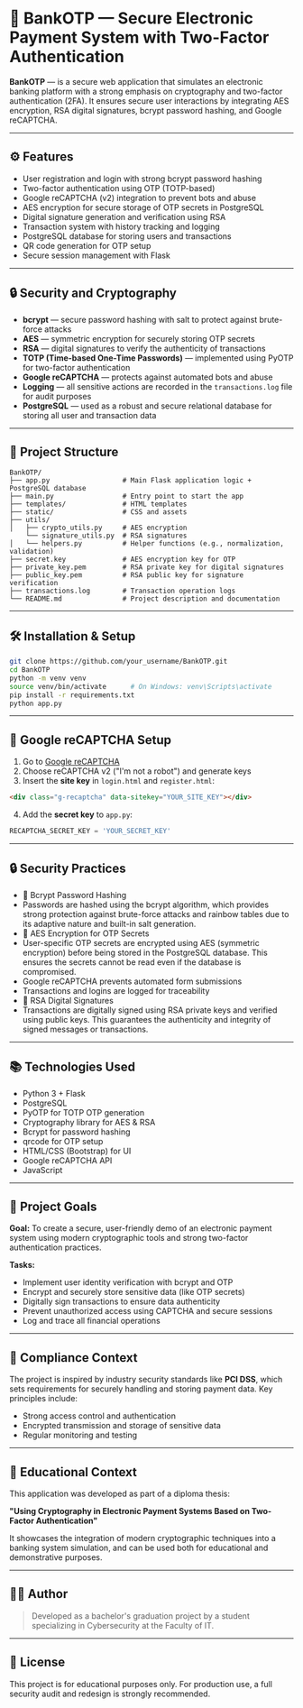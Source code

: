 
# 🏦 BankOTP — Secure Electronic Payment System with Two-Factor Authentication

**BankOTP** — is a secure web application that simulates an electronic banking platform with a strong emphasis on cryptography and two-factor authentication (2FA). It ensures secure user interactions by integrating AES encryption, RSA digital signatures, bcrypt password hashing, and Google reCAPTCHA.

---

## ⚙️ Features

- User registration and login with strong bcrypt password hashing
- Two-factor authentication using OTP (TOTP-based)
- Google reCAPTCHA (v2) integration to prevent bots and abuse
- AES encryption for secure storage of OTP secrets in PostgreSQL
- Digital signature generation and verification using RSA
- Transaction system with history tracking and logging
- PostgreSQL database for storing users and transactions
- QR code generation for OTP setup
- Secure session management with Flask

---

## 🔒 Security and Cryptography

- **bcrypt** — secure password hashing with salt to protect against brute-force attacks  
- **AES** — symmetric encryption for securely storing OTP secrets  
- **RSA** — digital signatures to verify the authenticity of transactions  
- **TOTP (Time-based One-Time Passwords)** — implemented using PyOTP for two-factor authentication  
- **Google reCAPTCHA** — protects against automated bots and abuse  
- **Logging** — all sensitive actions are recorded in the `transactions.log` file for audit purposes  
- **PostgreSQL** — used as a robust and secure relational database for storing all user and transaction data

---


## 📁 Project Structure

```
BankOTP/
├── app.py                  # Main Flask application logic + PostgreSQL database
├── main.py                 # Entry point to start the app
├── templates/              # HTML templates
├── static/                 # CSS and assets
├── utils/
│   ├── crypto_utils.py     # AES encryption
    └── signature_utils.py  # RSA signatures
│   └── helpers.py          # Helper functions (e.g., normalization, validation)
├── secret.key              # AES encryption key for OTP
├── private_key.pem         # RSA private key for digital signatures
├── public_key.pem          # RSA public key for signature verification
├── transactions.log        # Transaction operation logs
└── README.md               # Project description and documentation
```

---

## 🛠 Installation & Setup

```bash
git clone https://github.com/your_username/BankOTP.git
cd BankOTP
python -m venv venv
source venv/bin/activate      # On Windows: venv\Scripts\activate
pip install -r requirements.txt
python app.py
```

---

## 🔐 Google reCAPTCHA Setup

1. Go to [Google reCAPTCHA](https://www.google.com/recaptcha/admin/create)
2. Choose reCAPTCHA v2 ("I'm not a robot") and generate keys
3. Insert the **site key** in `login.html` and `register.html`:

```html
<div class="g-recaptcha" data-sitekey="YOUR_SITE_KEY"></div>
```

4. Add the **secret key** to `app.py`:

```python
RECAPTCHA_SECRET_KEY = 'YOUR_SECRET_KEY'
```

---

## 🔒 Security Practices

- 🔑 Bcrypt Password Hashing
- Passwords are hashed using the bcrypt algorithm, which provides strong protection against brute-force attacks and rainbow tables due to its adaptive nature and built-in salt generation.
- 🔐 AES Encryption for OTP Secrets
- User-specific OTP secrets are encrypted using AES (symmetric encryption) before being stored in the PostgreSQL database. This ensures the secrets cannot be read even if the database is compromised.
- Google reCAPTCHA prevents automated form submissions
- Transactions and logins are logged for traceability
- 🔐 RSA Digital Signatures
- Transactions are digitally signed using RSA private keys and verified using public keys. This guarantees the authenticity and integrity of signed messages or transactions.

---

## 📚 Technologies Used

- Python 3 + Flask
- PostgreSQL
- PyOTP for TOTP OTP generation
- Cryptography library for AES & RSA
- Bcrypt for password hashing
- qrcode for OTP setup
- HTML/CSS (Bootstrap) for UI 
- Google reCAPTCHA API
- JavaScript

---

## 📜 Project Goals

**Goal:** To create a secure, user-friendly demo of an electronic payment system using modern cryptographic tools and strong two-factor authentication practices.

**Tasks:**
- Implement user identity verification with bcrypt and OTP
- Encrypt and securely store sensitive data (like OTP secrets)
- Digitally sign transactions to ensure data authenticity
- Prevent unauthorized access using CAPTCHA and secure sessions
- Log and trace all financial operations

---

## 📌 Compliance Context

The project is inspired by industry security standards like **PCI DSS**, which sets requirements for securely handling and storing payment data. Key principles include:
- Strong access control and authentication
- Encrypted transmission and storage of sensitive data
- Regular monitoring and testing

---

## 📘 Educational Context

This application was developed as part of a diploma thesis:

**"Using Cryptography in Electronic Payment Systems Based on Two-Factor Authentication"**

It showcases the integration of modern cryptographic techniques into a banking system simulation, and can be used both for educational and demonstrative purposes.

---

## 👨‍💻 Author

> Developed as a bachelor's graduation project by a student specializing in Cybersecurity at the Faculty of IT.

---

## 📜 License

This project is for educational purposes only. For production use, a full security audit and redesign is strongly recommended.
